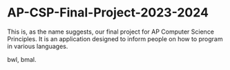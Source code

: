 # AP-CSP-Final-Project-2023-2024

This is, as the name suggests, our final project for AP Computer Science Principles.
It is an application designed to inform people on how to program in various languages.


bwl, bmal.
